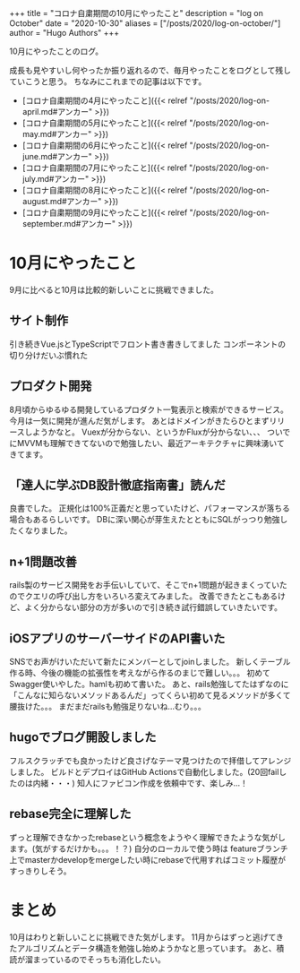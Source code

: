 +++
title = "コロナ自粛期間の10月にやったこと"
description = "log on October"
date = "2020-10-30"
aliases = ["/posts/2020/log-on-october/"]
author = "Hugo Authors"
+++

10月にやったことのログ。
<!--more-->
成長も見やすいし何やったか振り返れるので、毎月やったことをログとして残していこうと思う。
ちなみにこれまでの記事は以下です。
- [コロナ自粛期間の4月にやったこと]({{< relref "/posts/2020/log-on-april.md#アンカー" >}})
- [コロナ自粛期間の5月にやったこと]({{< relref "/posts/2020/log-on-may.md#アンカー" >}})
- [コロナ自粛期間の6月にやったこと]({{< relref "/posts/2020/log-on-june.md#アンカー" >}})
- [コロナ自粛期間の7月にやったこと]({{< relref "/posts/2020/log-on-july.md#アンカー" >}})
- [コロナ自粛期間の8月にやったこと]({{< relref "/posts/2020/log-on-august.md#アンカー" >}})
- [コロナ自粛期間の9月にやったこと]({{< relref "/posts/2020/log-on-september.md#アンカー" >}})

# 10月にやったこと
9月に比べると10月は比較的新しいことに挑戦できました。

## サイト制作
引き続きVue.jsとTypeScriptでフロント書き書きしてました
コンポーネントの切り分けだいぶ慣れた

## プロダクト開発
8月頃からゆるゆる開発しているプロダクト一覧表示と検索ができるサービス。
今月は一気に開発が進んだ気がします。
あとはドメインがきたらひとまずリリースしようかなと。
Vuexが分からない、というかFluxが分からない、、、
ついでにMVVMも理解できてないので勉強したい、最近アーキテクチャに興味湧いてきてます。

## 「達人に学ぶDB設計徹底指南書」読んだ
良書でした。
正規化は100%正義だと思っていたけど、パフォーマンスが落ちる場合もあるらしいです。
DBに深い関心が芽生えたとともにSQLがっつり勉強したくなりました。

## n+1問題改善
rails製のサービス開発をお手伝いしていて、そこでn+1問題が起きまくっていたのでクエリの呼び出し方をいろいろ変えてみました。
改善できたとこもあるけど、よく分からない部分の方が多いので引き続き試行錯誤していきたいです。

## iOSアプリのサーバーサイドのAPI書いた
SNSでお声がけいただいて新たにメンバーとしてjoinしました。
新しくテーブル作る時、今後の機能の拡張性を考えながら作るのまじで難しい。。。
初めてSwagger使いやした。hamlも初めて書いた。
あと、rails勉強してたはずなのに「こんなに知らないメソッドあるんだ」ってくらい初めて見るメソッドが多くて腰抜けた。。。
まだまだrailsも勉強足りないね…むり。。。

## hugoでブログ開設しました
フルスクラッチでも良かったけど良さげなテーマ見つけたので拝借してアレンジしました。
ビルドとデプロイはGitHub Actionsで自動化しました。(20回failしたのは内緒・・・)
知人にファビコン作成を依頼中です、楽しみ...！

## rebase完全に理解した
ずっと理解できなかったrebaseという概念をようやく理解できたような気がします。(気がするだけかも。。。！？)
自分のローカルで使う時は featureブランチ上でmasterかdevelopをmergeしたい時にrebaseで代用すればコミット履歴がすっきりしそう。

# まとめ
10月はわりと新しいことに挑戦できた気がします。
11月からはずっと逃げてきたアルゴリズムとデータ構造を勉強し始めようかなと思っています。
あと、積読が溜まっているのでそっちも消化したい。